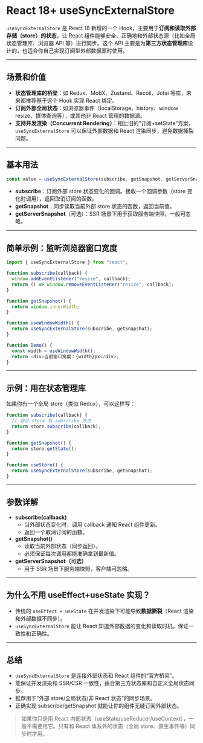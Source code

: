 # React 18+ useSyncExternalStore

`useSyncExternalStore` 是 React 18 新增的一个 Hook，主要用于**订阅和读取外部存储（store）的状态**，让 React 组件能够安全、正确地和外部状态源（比如全局状态管理库、浏览器 API 等）进行同步。这个 API 主要是为**第三方状态管理库**设计的，也适合你自己实现订阅型外部数据源时使用。

---

## 场景和价值

- **状态管理库的桥梁**：如 Redux、MobX、Zustand、Recoil、Jotai 等库，未来都推荐基于这个 Hook 实现 React 绑定。
- **订阅外部全局状态**：如浏览器事件（localStorage、history、window resize、媒体查询等），或其他非 React 管理的数据源。
- **支持并发渲染（Concurrent Rendering）**：相比旧的“订阅+setState”方案，`useSyncExternalStore` 可以保证外部数据和 React 渲染同步，避免数据撕裂问题。

---

## 基本用法

```js
const value = useSyncExternalStore(subscribe, getSnapshot, getServerSnapshot?)
```

- **subscribe**：订阅外部 store 状态变化的回调。接收一个回调参数（store 变化时调用），返回取消订阅的函数。
- **getSnapshot**：同步读取当前外部 store 状态的函数，返回当前值。
- **getServerSnapshot**（可选）：SSR 场景下用于获取服务端快照，一般可忽略。

---

## 简单示例：监听浏览器窗口宽度

```js
import { useSyncExternalStore } from "react";

function subscribe(callback) {
  window.addEventListener("resize", callback);
  return () => window.removeEventListener("resize", callback);
}

function getSnapshot() {
  return window.innerWidth;
}

function useWindowWidth() {
  return useSyncExternalStore(subscribe, getSnapshot);
}

function Demo() {
  const width = useWindowWidth();
  return <div>当前窗口宽度：{width}px</div>;
}
```

---

## 示例：用在状态管理库

如果你有一个全局 store（类似 Redux），可以这样写：

```js
function subscribe(callback) {
  // 假设 store 有 subscribe 方法
  return store.subscribe(callback);
}

function getSnapshot() {
  return store.getState();
}

function useStore() {
  return useSyncExternalStore(subscribe, getSnapshot);
}
```

---

## 参数详解

- **subscribe(callback)**
  - 当外部状态变化时，调用 callback 通知 React 组件更新。
  - 返回一个取消订阅的函数。
- **getSnapshot()**
  - 读取当前外部状态（同步返回）。
  - 必须保证每次调用都能准确拿到最新值。
- **getServerSnapshot（可选）**
  - 用于 SSR 场景下服务端快照，客户端可忽略。

---

## 为什么不用 useEffect+useState 实现？

- 传统的 `useEffect + useState` 在并发渲染下可能导致**数据撕裂**（React 渲染和外部数据不同步）。
- `useSyncExternalStore` 能让 React 知道外部数据的变化和读取时机，保证一致性和正确性。

---

## 总结

- `useSyncExternalStore` 是连接外部状态和 React 组件的“官方桥梁”。
- 能保证并发渲染和 SSR/CSR 一致性，适合第三方状态库和自定义全局状态同步。
- 推荐用于“外部 store/全局状态/非 React 状态”的同步场景。
- 正确实现 subscribe/getSnapshot 就能让你的组件无缝订阅外部状态。

> 如果你只是用 React 内部状态（useState/useReducer/useContext），一般不需要用它。只有和 React 体系外的状态（全局 store、原生事件等）同步时才用。
